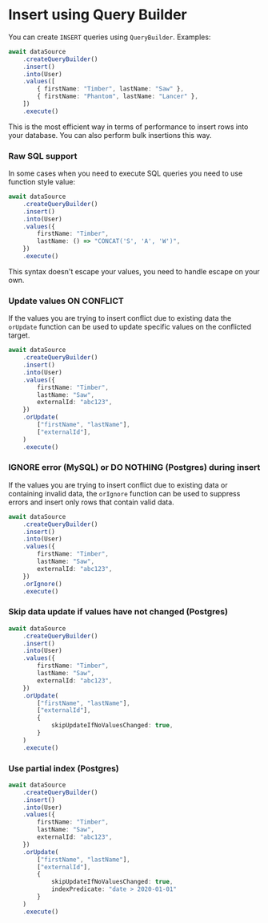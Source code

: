 # Insert using Query Builder

You can create `INSERT` queries using `QueryBuilder`.
Examples:

```typescript
await dataSource
    .createQueryBuilder()
    .insert()
    .into(User)
    .values([
        { firstName: "Timber", lastName: "Saw" },
        { firstName: "Phantom", lastName: "Lancer" },
    ])
    .execute()
```

This is the most efficient way in terms of performance to insert rows into your database.
You can also perform bulk insertions this way.

### Raw SQL support

In some cases when you need to execute SQL queries you need to use function style value:

```typescript
await dataSource
    .createQueryBuilder()
    .insert()
    .into(User)
    .values({
        firstName: "Timber",
        lastName: () => "CONCAT('S', 'A', 'W')",
    })
    .execute()
```

This syntax doesn't escape your values, you need to handle escape on your own.

### Update values ON CONFLICT

If the values you are trying to insert conflict due to existing data the `orUpdate` function can be used to update specific values on the conflicted target.

```typescript
await dataSource
    .createQueryBuilder()
    .insert()
    .into(User)
    .values({
        firstName: "Timber",
        lastName: "Saw",
        externalId: "abc123",
    })
    .orUpdate(
        ["firstName", "lastName"],
        ["externalId"],
    )
    .execute()
```

### IGNORE error (MySQL) or DO NOTHING (Postgres) during insert

If the values you are trying to insert conflict due to existing data or containing invalid data, the `orIgnore` function can be used to suppress errors and insert only rows that contain valid data.

```typescript
await dataSource
    .createQueryBuilder()
    .insert()
    .into(User)
    .values({
        firstName: "Timber",
        lastName: "Saw",
        externalId: "abc123",
    })
    .orIgnore()
    .execute()
```

### Skip data update if values have not changed (Postgres)

```typescript
await dataSource
    .createQueryBuilder()
    .insert()
    .into(User)
    .values({
        firstName: "Timber",
        lastName: "Saw",
        externalId: "abc123",
    })
    .orUpdate(
        ["firstName", "lastName"],
        ["externalId"],
        {
            skipUpdateIfNoValuesChanged: true,
        }
    )
    .execute()
```

### Use partial index (Postgres)

```typescript
await dataSource
    .createQueryBuilder()
    .insert()
    .into(User)
    .values({
        firstName: "Timber",
        lastName: "Saw",
        externalId: "abc123",
    })
    .orUpdate(
        ["firstName", "lastName"],
        ["externalId"],
        {
            skipUpdateIfNoValuesChanged: true,
            indexPredicate: "date > 2020-01-01"
        }
    )
    .execute()
```

